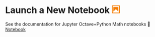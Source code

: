 # Launch a New Notebook <img src="docs/_media/notebook.png" alt="drawing" width="25"/>
See the documentation for Jupyter Octave+Python Math notebooks :link: [Notebook](docs/Studies/Services/JupyterOctavePythonMath/Notebook/Launch_Notebook.md) 